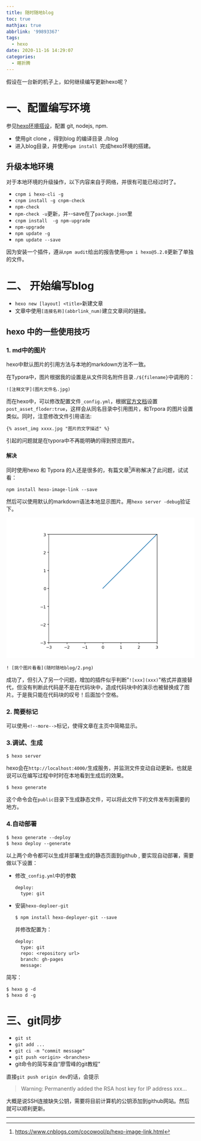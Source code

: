 ```yaml
---
title: 随时随地blog
toc: true
mathjax: true
abbrlink: '99893367'
tags:
  - hexo
date: 2020-11-16 14:29:07
categories:
  - 瞎折腾
---
```




 假设在一台新的机子上，如何继续编写更新hexo呢？

# 一、配置编写环境

参见[hexo环境搭设](a0c259b2)，配置 git, nodejs, npm.

- 使用git clone ，得到blog 的编译目录 ./blog
- 进入blog目录，并使用`npm install `完成hexo环境的搭建。

## 升级本地环境

对于本地环境的升级操作，以下内容来自于网络，并很有可能已经过时了。

<!--more-->

- `cnpm i hexo-cli -g`
- `cnpm install -g cnpm-check`
- `npm-check`
- `npm-check -u`更新，并--save在了`package.json`里
- `cnpm install  -g npm-upgrade`
- `npm-upgrade`
- `npm update -g`
- `npm update --save`

因为安装一个插件，遵从`npm audit`给出的报告使用`npm i hexo@5.2.0`更新了单独的文件。

# 二、 开始编写blog

- `hexo new [layout] <title>`新建文章
- 文章中使用`[连接名称](abbrlink_num)`建立文章间的链接。

## hexo 中的一些使用技巧

### 1. md中的图片

hexo中默认图片的引用方法与本地的markdown方法不一致。

在Typora中，图片根据我的设置是从文件同名附件目录`./${filename}`中调用的：
```
![注释文字](图片文件名.jpg)
```

而在hexo中，可以修改配置文件`_config.yml`，根据[官方文档](https://hexo.io/zh-cn/docs)设置`post_asset_floder:true`，这样会从同名目录中引用图片，和Trpora 的图片设置类似。同时，注意修改文件引用语法:

```
{% asset_img xxxx.jpg "图片的文字描述" %}
```

引起的问题就是在typora中不再能明确的得到预览图片。

#### 解决

同时使用hexo 和 Typora 的人还是很多的，有篇文章[^1]声称解决了此问题，试试看：

```
npm install hexo-image-link --save
```

然后可以使用默认的markdown语法本地显示图片。用`hexo server -debug`验证下。

![挑个图片看看](随时随地blog/2.png)

`! [挑个图片看看](随时随地blog/2.png)`

成功了，但引入了另一个问题，增加的插件似乎判断"`![xxx](xxx)`"格式并直接替代，但没有判断此代码是不是在代码块中，造成代码块中的演示也被替换成了图片。于是我只能在代码块的叹号！后面加个空格。

### 2. 简要标记

可以使用`<!--more-->`标记，使得文章在主页中简略显示。

### 3.调试、生成

```
$ hexo server
```

hexo会在`http://localhost:4000/`生成服务，并监测文件变动自动更新。也就是说可以在编写过程中时时在本地看到生成后的效果。

```
$ hexo generate
```

这个命令会在`public`目录下生成静态文件，可以将此文件下的文件发布到需要的地方。

### 4.自动部署

```
$ hexo generate --deploy
$ hexo deploy --generate
```

以上两个命令都可以生成并部署生成的静态页面到github , 要实现自动部署，需要做以下设置：

- 修改`_config.yml`中的参数

  ```
  deploy:
  	type: git
  ```

- 安装`hexo-deploer-git`

  ```
  $ npm install hexo-deployer-git --save
  ```

  并修改配置为：

  ```
  deploy:
    type: git
    repo: <repository url> 
    branch: gh-pages
    message: 
  ```

  

简写：

```
$ hexo g -d
$ hexo d -g
```



# 三、git同步

- `git st`
- `git add ...`
- `git ci -m "commit message"`
- `git push <origin> <branches>`
- git命令的简写来自“廖雪峰的git教程”



直接`git push origin dev`的话，会提示

> Warning: Permanently added the RSA host key for IP address xxx...

大概是说SSH连接缺失公钥，需要将目前计算机的公钥添加到github网站。然后就可以顺利更新。





---

[^1]:https://www.cnblogs.com/cocowool/p/hexo-image-link.html
